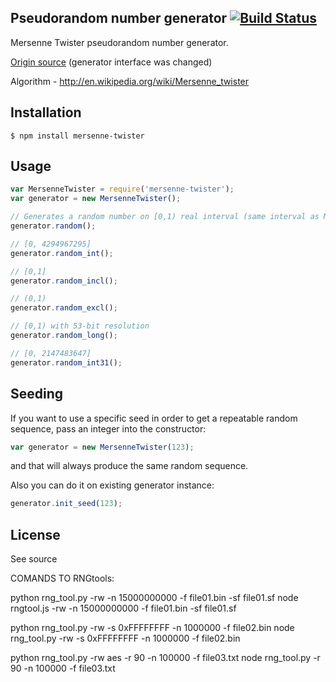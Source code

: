 ## Pseudorandom number generator [![Build Status](https://travis-ci.org/boo1ean/mersenne-twister.png?branch=master)](https://travis-ci.org/boo1ean/mersenne-twister)

Mersenne Twister pseudorandom number generator.

[Origin source](https://gist.github.com/banksean/300494) (generator interface was changed)

Algorithm - http://en.wikipedia.org/wiki/Mersenne_twister

## Installation

    $ npm install mersenne-twister

## Usage

```javascript
var MersenneTwister = require('mersenne-twister');
var generator = new MersenneTwister();

// Generates a random number on [0,1) real interval (same interval as Math.random)
generator.random();

// [0, 4294967295]
generator.random_int();

// [0,1]
generator.random_incl();

// (0,1)
generator.random_excl();

// [0,1) with 53-bit resolution
generator.random_long();

// [0, 2147483647]
generator.random_int31();
```

## Seeding

If you want to use a specific seed in order to get a repeatable random sequence, pass an integer into the constructor:

```javascript
var generator = new MersenneTwister(123);
``` 

and that will always produce the same random sequence.

Also you can do it on existing generator instance:

```javascript
generator.init_seed(123);
```

## License

See source



COMANDS TO RNGtools:

python rng_tool.py -rw -n 15000000000 -f file01.bin -sf file01.sf
node rngtool.js -rw -n 15000000000 -f file01.bin -sf file01.sf

python rng_tool.py -rw -s 0xFFFFFFFF -n 1000000 -f file02.bin
node rng_tool.py -rw -s 0xFFFFFFFF -n 1000000 -f file02.bin

python rng_tool.py -rw aes -r 90 -n 100000 -f file03.txt
node rng_tool.py -r 90 -n 100000 -f file03.txt
